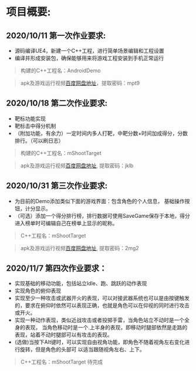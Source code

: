 # 项目概要:
## 2020/10/11 第一次作业要求:
+ 源码编译UE4，新建一个C++工程，进行简单场景编辑和工程设置 
+ 编译并形成安装包，确保能够用来将游戏工程安装到手机正常运行

> 构建的C++工程名：AndroidDemo

> apk及游戏运行视频[百度网盘地址](https://pan.baidu.com/s/1xP9xuEsBZzXEmlv6RqaB7g)，提取密码：mpt9

## 2020/10/18 第二次作业要求:
+ 靶标功能实现
+ 靶标击中得分机制
+ （附加功能，有余力）一定时间内多人打靶，中靶分数+时间加成得分，分数排行。（可以刷日志）

> 构建的C++工程名：mShootTarget

> apk及游戏运行视频[百度网盘地址](https://pan.baidu.com/s/1CWrOBQuU6XxNjUz10SMF5Q), 提取密码：jklb

## 2020/10/31 第三次作业要求:
+ 为目前的Demo添加类似下面的游戏界面：包含角色的个人信息， 基础操作按钮，计分显示。
+ （可选）添加一个得分排行榜，排行数据可使用SaveGame保存于本地，得分进入榜单时可编辑自己在榜单上显示的昵称。 

> C++工程名：mShootTarget

> apk及游戏运行视频[百度网盘地址](https://pan.baidu.com/s/14kafzK0r9gwcLSbEBbAV7w), 提取密码：2mg2

## 2020/11/7  第四次作业要求：
+ 实现基础的移动功能，包括站立Idle、跑、跳跃的动作表现
+ 实现角色的俯仰表现
+ 实现至少一种攻击或武器开火的表现，可以对接武器系统也可以是由按键触发的，要求在俯仰时依然可以表现正确，也就是角色可以在仰视的同时进行攻击或开火。
+ 实现一种动作表现，类似近战攻击或者投掷手雷，当角色站立不动时是一个全身的表现， 当角色移动时是一个.上半身的表现，即移动时腿部依然是走路的表现，站着不动时腿部可以有攻击的表现。
+ (选做)当按下AIt键时，可以实现自由视角功能，即角色不随着视角左右变化进行旋转，但是角色的头部可 以适当跟随视角左右、上下。

> C++工程名：mShootTarget
> 待完成
